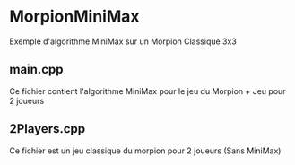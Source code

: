 # MorpionMiniMax
Exemple d'algorithme MiniMax sur un Morpion Classique 3x3

## main.cpp
Ce fichier contient l'algorithme MiniMax pour le jeu du Morpion + Jeu pour 2 joueurs

## 2Players.cpp
Ce fichier est un jeu classique du morpion pour 2 joueurs (Sans MiniMax)
